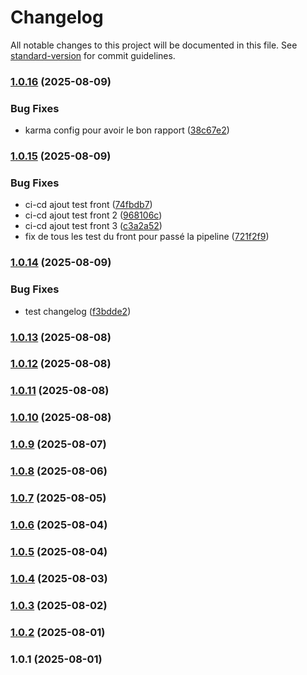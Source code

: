 # Changelog

All notable changes to this project will be documented in this file. See [standard-version](https://github.com/conventional-changelog/standard-version) for commit guidelines.

### [1.0.16](https://github.com/ElLuco6/crm-mateleau/compare/v1.0.15...v1.0.16) (2025-08-09)


### Bug Fixes

* karma config pour avoir le bon rapport ([38c67e2](https://github.com/ElLuco6/crm-mateleau/commit/38c67e2c0f003efebe7cdaecabc55532f022eef9))

### [1.0.15](https://github.com/ElLuco6/crm-mateleau/compare/v1.0.14...v1.0.15) (2025-08-09)


### Bug Fixes

* ci-cd ajout test front ([74fbdb7](https://github.com/ElLuco6/crm-mateleau/commit/74fbdb7580d19327d2858c273268630a2bf7d7ae))
* ci-cd ajout test front 2 ([968106c](https://github.com/ElLuco6/crm-mateleau/commit/968106c281f5390a204a376521026c2751eb7030))
* ci-cd ajout test front 3 ([c3a2a52](https://github.com/ElLuco6/crm-mateleau/commit/c3a2a52c74c158aac30ef2c5f85a40187f990257))
* fix de tous les test du front pour passé la pipeline ([721f2f9](https://github.com/ElLuco6/crm-mateleau/commit/721f2f9236245281bde7340421c2686b2aeda7e1))

### [1.0.14](https://github.com/ElLuco6/crm-mateleau/compare/v1.0.13...v1.0.14) (2025-08-09)


### Bug Fixes

* test changelog ([f3bdde2](https://github.com/ElLuco6/crm-mateleau/commit/f3bdde220e43b1af5fa8b24633796e2f365b5f06))

### [1.0.13](https://github.com/ElLuco6/crm-mateleau/compare/v1.0.12...v1.0.13) (2025-08-08)

### [1.0.12](https://github.com/ElLuco6/crm-mateleau/compare/v1.0.11...v1.0.12) (2025-08-08)

### [1.0.11](https://github.com/ElLuco6/crm-mateleau/compare/v1.0.10...v1.0.11) (2025-08-08)

### [1.0.10](https://github.com/ElLuco6/crm-mateleau/compare/v1.0.9...v1.0.10) (2025-08-08)

### [1.0.9](https://github.com/ElLuco6/crm-mateleau/compare/v1.0.8...v1.0.9) (2025-08-07)

### [1.0.8](https://github.com/ElLuco6/crm-mateleau/compare/v1.0.7...v1.0.8) (2025-08-06)

### [1.0.7](https://github.com/ElLuco6/crm-mateleau/compare/v1.0.6...v1.0.7) (2025-08-05)

### [1.0.6](https://github.com/ElLuco6/crm-mateleau/compare/v1.0.5...v1.0.6) (2025-08-04)

### [1.0.5](https://github.com/ElLuco6/crm-mateleau/compare/v1.0.4...v1.0.5) (2025-08-04)

### [1.0.4](https://github.com/ElLuco6/crm-mateleau/compare/v1.0.3...v1.0.4) (2025-08-03)

### [1.0.3](https://github.com/ElLuco6/crm-mateleau/compare/v1.0.2...v1.0.3) (2025-08-02)

### [1.0.2](https://github.com/ElLuco6/crm-mateleau/compare/v1.0.1...v1.0.2) (2025-08-01)

### 1.0.1 (2025-08-01)
